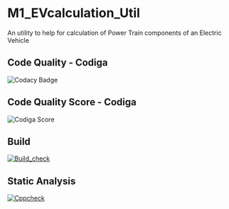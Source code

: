 # M1_EVcalculation_Util
An utility to help for calculation of Power Train components of an Electric Vehicle

## Code Quality - Codiga
![Codacy Badge](https://api.codiga.io/project/31065/status/svg)

## Code Quality Score - Codiga
![Codiga Score](https://api.codiga.io/project/31065/score/svg)

## Build
[![Build_check](https://github.com/VIGNESH-824/M1_EVcalculation_Util/actions/workflows/Build_check.yml/badge.svg)](https://github.com/VIGNESH-824/M1_EVcalculation_Util/actions/workflows/Build_check.yml)

## Static Analysis
[![Cppcheck](https://github.com/VIGNESH-824/M1_EVcalculation_Util/actions/workflows/cppcheck.yml/badge.svg)](https://github.com/VIGNESH-824/M1_EVcalculation_Util/actions/workflows/cppcheck.yml)
